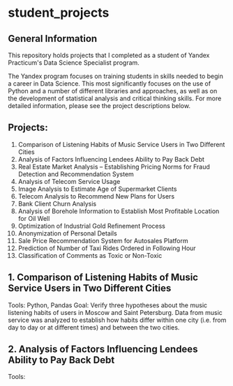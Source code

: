 # student_projects


## General Information
This repository holds projects that I completed as a student of Yandex Practicum's Data Science Specialist program.

The Yandex program focuses on training students in skills needed to begin a career in Data Science. This most significantly focuses on the use of Python and a number of different libraries and approaches, as well as on the development of statistical analysis and critical thinking skills. For more detailed information, please see the project descriptions below.

## Projects:
1. Comparison of Listening Habits of Music Service Users in Two Different Cities
2. Analysis of Factors Influencing Lendees Ability to Pay Back Debt
3. Real Estate Market Analysis – Establishing Pricing Norms for Fraud Detection and Recommendation System
4. Analysis of Telecom Service Usage
5. Image Analysis to Estimate Age of Supermarket Clients
6. Telecom Analysis to Recommend New Plans for Users
7. Bank Client Churn Analysis
8. Analysis of Borehole Information to Establish Most Profitable Location for Oil Well
9. Optimization of Industrial Gold Refinement Process
10. Anonymization of Personal Details
11. Sale Price Recommendation System for Autosales Platform
12. Prediction of Number of Taxi Rides Ordered in Following Hour
13. Classification of Comments as Toxic or Non-Toxic


## 1. Comparison of Listening Habits of Music Service Users in Two Different Cities
Tools: Python, Pandas
Goal: Verify three hypotheses about the music listening habits of users in Moscow and Saint Petersburg.
Data from music service was analyzed to establish how habits differ within one city (i.e. from day to day or at different times) and between the two cities.

## 2. Analysis of Factors Influencing Lendees Ability to Pay Back Debt
Tools: 




